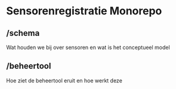 # Sensorenregistratie Monorepo

## /schema
Wat houden we bij over sensoren en wat is het conceptueel model

## /beheertool
Hoe ziet de beheertool eruit en hoe werkt deze
